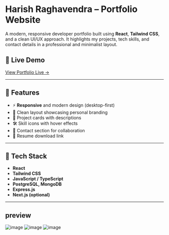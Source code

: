 # Harish Raghavendra – Portfolio Website

A modern, responsive developer portfolio built using **React**, **Tailwind CSS**, and a clean UI/UX approach. It highlights my projects, tech skills, and contact details in a professional and minimalist layout.

## 🚀 Live Demo

[View Portfolio Live →](https://your-deployed-portfolio-link.com)

---

## 📌 Features

- ⚡ **Responsive** and modern design (desktop-first)
- 🧠 Clean layout showcasing personal branding
- 📁 Project cards with descriptions
- 🛠 Skill icons with hover effects
- 📩 Contact section for collaboration
- 📄 Resume download link

---

## 🧰 Tech Stack

- **React**
- **Tailwind CSS**
- **JavaScript / TypeScript**
- **PostgreSQL, MongoDB**
- **Express.js**
- **Next.js (optional)**

---

## preview
![image](https://github.com/user-attachments/assets/994841aa-bc5c-4fd0-b706-dbcdd47db000)
![image](https://github.com/user-attachments/assets/026f41ce-5abc-4205-b7fe-024ef86fbd4c)
![image](https://github.com/user-attachments/assets/5b702b6c-80c8-4893-a241-b98dc3607cf4)



